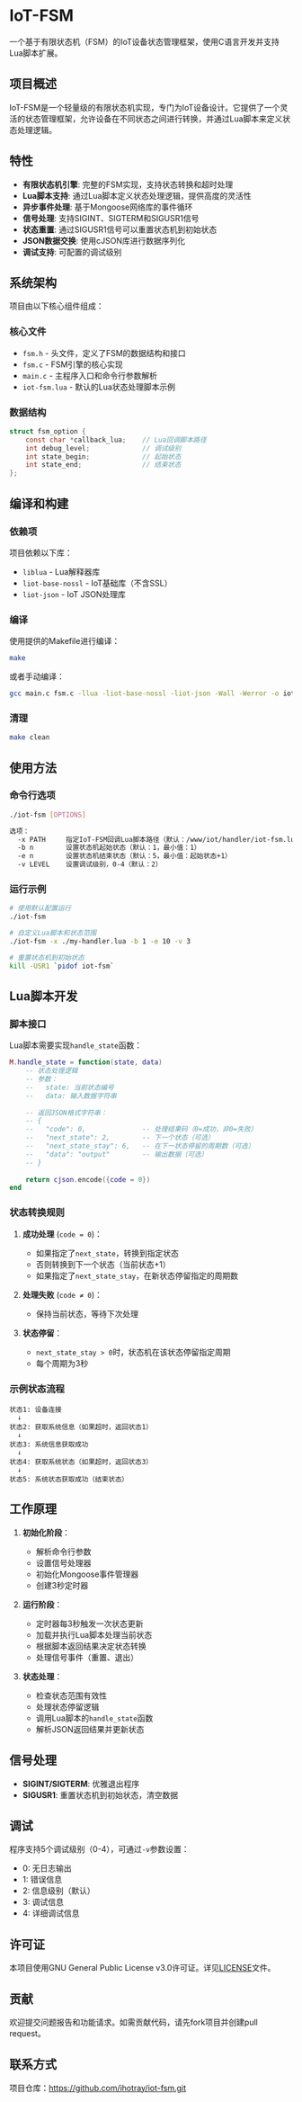 # IoT-FSM

一个基于有限状态机（FSM）的IoT设备状态管理框架，使用C语言开发并支持Lua脚本扩展。

## 项目概述

IoT-FSM是一个轻量级的有限状态机实现，专门为IoT设备设计。它提供了一个灵活的状态管理框架，允许设备在不同状态之间进行转换，并通过Lua脚本来定义状态处理逻辑。

## 特性

- **有限状态机引擎**: 完整的FSM实现，支持状态转换和超时处理
- **Lua脚本支持**: 通过Lua脚本定义状态处理逻辑，提供高度的灵活性
- **异步事件处理**: 基于Mongoose网络库的事件循环
- **信号处理**: 支持SIGINT、SIGTERM和SIGUSR1信号
- **状态重置**: 通过SIGUSR1信号可以重置状态机到初始状态
- **JSON数据交换**: 使用cJSON库进行数据序列化
- **调试支持**: 可配置的调试级别

## 系统架构

项目由以下核心组件组成：

### 核心文件

- `fsm.h` - 头文件，定义了FSM的数据结构和接口
- `fsm.c` - FSM引擎的核心实现
- `main.c` - 主程序入口和命令行参数解析
- `iot-fsm.lua` - 默认的Lua状态处理脚本示例

### 数据结构

```c
struct fsm_option {
    const char *callback_lua;    // Lua回调脚本路径
    int debug_level;             // 调试级别
    int state_begin;             // 起始状态
    int state_end;               // 结束状态
};
```

## 编译和构建

### 依赖项

项目依赖以下库：
- `liblua` - Lua解释器库
- `liot-base-nossl` - IoT基础库（不含SSL）
- `liot-json` - IoT JSON处理库

### 编译

使用提供的Makefile进行编译：

```bash
make
```

或者手动编译：

```bash
gcc main.c fsm.c -llua -liot-base-nossl -liot-json -Wall -Werror -o iot-fsm
```

### 清理

```bash
make clean
```

## 使用方法

### 命令行选项

```bash
./iot-fsm [OPTIONS]

选项：
  -x PATH     指定IoT-FSM回调Lua脚本路径（默认：/www/iot/handler/iot-fsm.lua）
  -b n        设置状态机起始状态（默认：1，最小值：1）
  -e n        设置状态机结束状态（默认：5，最小值：起始状态+1）
  -v LEVEL    设置调试级别，0-4（默认：2）
```

### 运行示例

```bash
# 使用默认配置运行
./iot-fsm

# 自定义Lua脚本和状态范围
./iot-fsm -x ./my-handler.lua -b 1 -e 10 -v 3

# 重置状态机到初始状态
kill -USR1 `pidof iot-fsm`
```

## Lua脚本开发

### 脚本接口

Lua脚本需要实现`handle_state`函数：

```lua
M.handle_state = function(state, data)
    -- 状态处理逻辑
    -- 参数：
    --   state: 当前状态编号
    --   data: 输入数据字符串
    
    -- 返回JSON格式字符串：
    -- {
    --   "code": 0,              -- 处理结果码（0=成功，非0=失败）
    --   "next_state": 2,        -- 下一个状态（可选）
    --   "next_state_stay": 6,   -- 在下一状态停留的周期数（可选）
    --   "data": "output"        -- 输出数据（可选）
    -- }
    
    return cjson.encode({code = 0})
end
```

### 状态转换规则

1. **成功处理** (`code = 0`)：
   - 如果指定了`next_state`，转换到指定状态
   - 否则转换到下一个状态（当前状态+1）
   - 如果指定了`next_state_stay`，在新状态停留指定的周期数

2. **处理失败** (`code ≠ 0`)：
   - 保持当前状态，等待下次处理

3. **状态停留**：
   - `next_state_stay > 0`时，状态机在该状态停留指定周期
   - 每个周期为3秒

### 示例状态流程

```
状态1: 设备连接
  ↓
状态2: 获取系统信息（如果超时，返回状态1）
  ↓
状态3: 系统信息获取成功
  ↓
状态4: 获取系统状态（如果超时，返回状态3）
  ↓
状态5: 系统状态获取成功（结束状态）
```

## 工作原理

1. **初始化阶段**：
   - 解析命令行参数
   - 设置信号处理器
   - 初始化Mongoose事件管理器
   - 创建3秒定时器

2. **运行阶段**：
   - 定时器每3秒触发一次状态更新
   - 加载并执行Lua脚本处理当前状态
   - 根据脚本返回结果决定状态转换
   - 处理信号事件（重置、退出）

3. **状态处理**：
   - 检查状态范围有效性
   - 处理状态停留逻辑
   - 调用Lua脚本的`handle_state`函数
   - 解析JSON返回结果并更新状态

## 信号处理

- **SIGINT/SIGTERM**: 优雅退出程序
- **SIGUSR1**: 重置状态机到初始状态，清空数据

## 调试

程序支持5个调试级别（0-4），可通过`-v`参数设置：
- 0: 无日志输出
- 1: 错误信息
- 2: 信息级别（默认）
- 3: 调试信息
- 4: 详细调试信息

## 许可证

本项目使用GNU General Public License v3.0许可证。详见[LICENSE](LICENSE)文件。

## 贡献

欢迎提交问题报告和功能请求。如需贡献代码，请先fork项目并创建pull request。

## 联系方式

项目仓库：https://github.com/ihotray/iot-fsm.git
